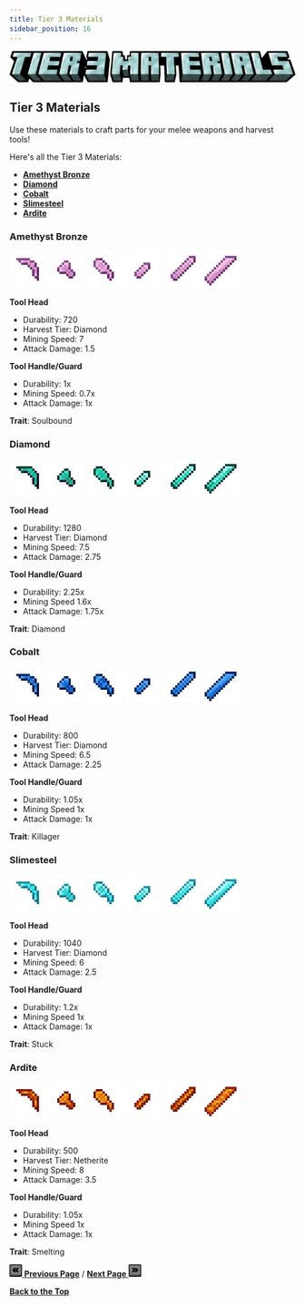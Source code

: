 ```yaml
---
title: Tier 3 Materials
sidebar_position: 16
---
```


![Tier 3 Materials](../_assets/images/tinkers-tier_3_materials.png)

## Tier 3 Materials

Use these materials to craft parts for your melee weapons and harvest tools!

Here's all the Tier 3 Materials: 
 - [**Amethyst Bronze**](./tier_3.md#amethyst-bronze)
 - [**Diamond**](./tier_3.md#diamond)
 - [**Cobalt**](./tier_3.md#cobalt)
 - [**Slimesteel**](./tier_3.md#slimesteel)
 - [**Ardite**](./tier_3.md#ardite)

### Amethyst Bronze
![Pickaxe Head](../_assets/images/parts/pickaxe_head_amethyst_b.png) ![Axe Head](../_assets/images/parts/axe_head_amethyst_b.png) ![Shoel Head](../_assets/images/parts/shoel_head_amethyst_b.png)  ![Dagger Blade](../_assets/images/parts/dagger_blade_amethyst_b.png) ![Sword Blade](../_assets/images/parts/sword_blade_amethyst_b.png) ![Cleaver Blade](../_assets/images/parts/cleaver_blade_amethyst_b.png)

**Tool Head**
- Durability: 720
- Harvest Tier: Diamond
- Mining Speed: 7
- Attack Damage: 1.5

**Tool Handle/Guard**
- Durability: 1x
- Mining Speed: 0.7x
- Attack Damage: 1x

**Trait**: Soulbound

### Diamond
![Pickaxe Head](../_assets/images/parts/pickaxe_head_diamond.png) ![Axe Head](../_assets/images/parts/axe_head_diamond.png) ![Shoel Head](../_assets/images/parts/shoel_head_diamond.png)  ![Dagger Blade](../_assets/images/parts/dagger_blade_diamond.png) ![Sword Blade](../_assets/images/parts/sword_blade_diamond.png) ![Cleaver Blade](../_assets/images/parts/cleaver_blade_diamond.png)

**Tool Head**
- Durability: 1280
- Harvest Tier: Diamond
- Mining Speed: 7.5
- Attack Damage: 2.75

**Tool Handle/Guard**
- Durability: 2.25x
- Mining Speed 1.6x
- Attack Damage: 1.75x

**Trait**: Diamond

### Cobalt
![Pickaxe Head](../_assets/images/parts/pickaxe_head_cobalt.png) ![Axe Head](../_assets/images/parts/axe_head_cobalt.png) ![Shoel Head](../_assets/images/parts/shoel_head_cobalt.png)  ![Dagger Blade](../_assets/images/parts/dagger_blade_cobalt.png) ![Sword Blade](../_assets/images/parts/sword_blade_cobalt.png) ![Cleaver Blade](../_assets/images/parts/cleaver_blade_cobalt.png)

**Tool Head**
- Durability: 800
- Harvest Tier: Diamond
- Mining Speed: 6.5
- Attack Damage: 2.25

**Tool Handle/Guard**
- Durability: 1.05x
- Mining Speed 1x
- Attack Damage: 1x

**Trait**: Killager

### Slimesteel
![Pickaxe Head](../_assets/images/parts/pickaxe_head_slimesteel.png) ![Axe Head](../_assets/images/parts/axe_head_slimesteel.png) ![Shoel Head](../_assets/images/parts/shoel_head_slimesteel.png)  ![Dagger Blade](../_assets/images/parts/dagger_blade_slimesteel.png) ![Sword Blade](../_assets/images/parts/sword_blade_slimesteel.png) ![Cleaver Blade](../_assets/images/parts/cleaver_blade_slimesteel.png)

**Tool Head**
- Durability: 1040
- Harvest Tier: Diamond
- Mining Speed: 6
- Attack Damage: 2.5

**Tool Handle/Guard**
- Durability: 1.2x
- Mining Speed 1x
- Attack Damage: 1x

**Trait**: Stuck

### Ardite
![Pickaxe Head](../_assets/images/parts/pickaxe_head_ardite.png) ![Axe Head](../_assets/images/parts/axe_head_ardite.png) ![Shoel Head](../_assets/images/parts/shoel_head_ardite.png)  ![Dagger Blade](../_assets/images/parts/dagger_blade_ardite.png) ![Sword Blade](../_assets/images/parts/sword_blade_ardite.png) ![Cleaver Blade](../_assets/images/parts/cleaver_blade_ardite.png)

**Tool Head**
- Durability: 500
- Harvest Tier: Netherite
- Mining Speed: 8
- Attack Damage: 3.5

**Tool Handle/Guard**
- Durability: 1.05x
- Mining Speed 1x
- Attack Damage: 1x

**Trait**: Smelting

[![Back](../_assets/images/tinkers-back.png) **Previous Page**](./the_nether.md) / [**Next Page** ![Next](../_assets/images/tinkers-next.png)](./tier_3_traits.md)

[**Back to the Top**](./tier_3.md#tier-3-materials)